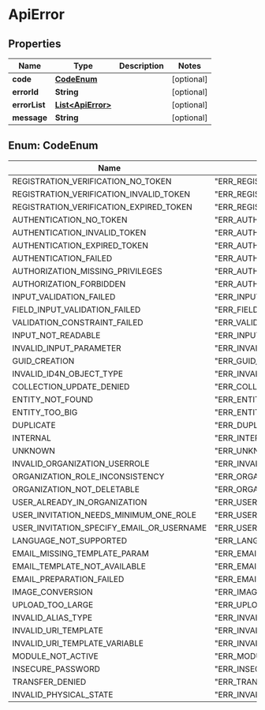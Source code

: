
# ApiError

## Properties
Name | Type | Description | Notes
------------ | ------------- | ------------- | -------------
**code** | [**CodeEnum**](#CodeEnum) |  |  [optional]
**errorId** | **String** |  |  [optional]
**errorList** | [**List&lt;ApiError&gt;**](ApiError.md) |  |  [optional]
**message** | **String** |  |  [optional]


<a name="CodeEnum"></a>
## Enum: CodeEnum
Name | Value
---- | -----
REGISTRATION_VERIFICATION_NO_TOKEN | &quot;ERR_REGISTRATION_VERIFICATION_NO_TOKEN&quot;
REGISTRATION_VERIFICATION_INVALID_TOKEN | &quot;ERR_REGISTRATION_VERIFICATION_INVALID_TOKEN&quot;
REGISTRATION_VERIFICATION_EXPIRED_TOKEN | &quot;ERR_REGISTRATION_VERIFICATION_EXPIRED_TOKEN&quot;
AUTHENTICATION_NO_TOKEN | &quot;ERR_AUTHENTICATION_NO_TOKEN&quot;
AUTHENTICATION_INVALID_TOKEN | &quot;ERR_AUTHENTICATION_INVALID_TOKEN&quot;
AUTHENTICATION_EXPIRED_TOKEN | &quot;ERR_AUTHENTICATION_EXPIRED_TOKEN&quot;
AUTHENTICATION_FAILED | &quot;ERR_AUTHENTICATION_FAILED&quot;
AUTHORIZATION_MISSING_PRIVILEGES | &quot;ERR_AUTHORIZATION_MISSING_PRIVILEGES&quot;
AUTHORIZATION_FORBIDDEN | &quot;ERR_AUTHORIZATION_FORBIDDEN&quot;
INPUT_VALIDATION_FAILED | &quot;ERR_INPUT_VALIDATION_FAILED&quot;
FIELD_INPUT_VALIDATION_FAILED | &quot;ERR_FIELD_INPUT_VALIDATION_FAILED&quot;
VALIDATION_CONSTRAINT_FAILED | &quot;ERR_VALIDATION_CONSTRAINT_FAILED&quot;
INPUT_NOT_READABLE | &quot;ERR_INPUT_NOT_READABLE&quot;
INVALID_INPUT_PARAMETER | &quot;ERR_INVALID_INPUT_PARAMETER&quot;
GUID_CREATION | &quot;ERR_GUID_CREATION&quot;
INVALID_ID4N_OBJECT_TYPE | &quot;ERR_INVALID_ID4N_OBJECT_TYPE&quot;
COLLECTION_UPDATE_DENIED | &quot;ERR_COLLECTION_UPDATE_DENIED&quot;
ENTITY_NOT_FOUND | &quot;ERR_ENTITY_NOT_FOUND&quot;
ENTITY_TOO_BIG | &quot;ERR_ENTITY_TOO_BIG&quot;
DUPLICATE | &quot;ERR_DUPLICATE&quot;
INTERNAL | &quot;ERR_INTERNAL&quot;
UNKNOWN | &quot;ERR_UNKNOWN&quot;
INVALID_ORGANIZATION_USERROLE | &quot;ERR_INVALID_ORGANIZATION_USERROLE&quot;
ORGANIZATION_ROLE_INCONSISTENCY | &quot;ERR_ORGANIZATION_ROLE_INCONSISTENCY&quot;
ORGANIZATION_NOT_DELETABLE | &quot;ERR_ORGANIZATION_NOT_DELETABLE&quot;
USER_ALREADY_IN_ORGANIZATION | &quot;ERR_USER_ALREADY_IN_ORGANIZATION&quot;
USER_INVITATION_NEEDS_MINIMUM_ONE_ROLE | &quot;ERR_USER_INVITATION_NEEDS_MINIMUM_ONE_ROLE&quot;
USER_INVITATION_SPECIFY_EMAIL_OR_USERNAME | &quot;ERR_USER_INVITATION_SPECIFY_EMAIL_OR_USERNAME&quot;
LANGUAGE_NOT_SUPPORTED | &quot;ERR_LANGUAGE_NOT_SUPPORTED&quot;
EMAIL_MISSING_TEMPLATE_PARAM | &quot;ERR_EMAIL_MISSING_TEMPLATE_PARAM&quot;
EMAIL_TEMPLATE_NOT_AVAILABLE | &quot;ERR_EMAIL_TEMPLATE_NOT_AVAILABLE&quot;
EMAIL_PREPARATION_FAILED | &quot;ERR_EMAIL_PREPARATION_FAILED&quot;
IMAGE_CONVERSION | &quot;ERR_IMAGE_CONVERSION&quot;
UPLOAD_TOO_LARGE | &quot;ERR_UPLOAD_TOO_LARGE&quot;
INVALID_ALIAS_TYPE | &quot;ERR_INVALID_ALIAS_TYPE&quot;
INVALID_URI_TEMPLATE | &quot;ERR_INVALID_URI_TEMPLATE&quot;
INVALID_URI_TEMPLATE_VARIABLE | &quot;ERR_INVALID_URI_TEMPLATE_VARIABLE&quot;
MODULE_NOT_ACTIVE | &quot;ERR_MODULE_NOT_ACTIVE&quot;
INSECURE_PASSWORD | &quot;ERR_INSECURE_PASSWORD&quot;
TRANSFER_DENIED | &quot;ERR_TRANSFER_DENIED&quot;
INVALID_PHYSICAL_STATE | &quot;ERR_INVALID_PHYSICAL_STATE&quot;



